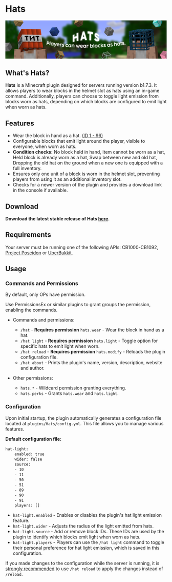 # Hats
![Hats.png](img/Hats.png)

## What's Hats?
**Hats** is a Minecraft plugin designed for servers running version b1.7.3.
It allows players to wear blocks in the helmet slot as hats using an in-game command.
Additionally, players can choose to toggle light emission from blocks worn as hats, depending on  which blocks are configured to emit light when worn as hats.

## Features
- Wear the block in hand as a hat. [(ID 1 - 96)](https://imgur.com/RIVgSD7)
- Configurable blocks that emit light around the player, visible to everyone, when worn as hats.
- **Condition checks:** No block held in hand, Item cannot be worn as a hat, Held block is already worn as a hat, Swap between new and old hat, Dropping the old hat on the ground when a new one is equipped with a full inventory.
- Ensures only one unit of a block is worn in the helmet slot, preventing players from using it as an additional inventory slot.
- Checks for a newer version of the plugin and provides a download link in the console if available.

## Download
**Download the latest stable release of Hats [here](https://github.com/AleksandarHaralanov/Hats/releases/latest).**

## Requirements
Your server must be running one of the following APIs: CB1000-CB1092, [Project Poseidon](https://github.com/RhysB/Project-Poseidon) or [UberBukkit](https://github.com/Moresteck/Project-Poseidon-Uberbukkit).

## Usage
### Commands and Permissions
By default, only OPs have permission.

Use PermissionsEx or similar plugins to grant groups the permission, enabling the commands.

- Commands and permissions:
  - `/hat` - **Requires permission** `hats.wear` - Wear the block in hand as a hat.
  - `/hat light` - **Requires permission** `hats.light` - Toggle option for specific hats to emit light when worn.
  - `/hat reload` - **Requires permission** `hats.modify` - Reloads the plugin configuration file.
  - `/hat about` - Prints the plugin's name, version, description, website and author.

- Other permissions:
  - `hats.*` - Wildcard permission granting everything.
  - `hats.perks` - Grants `hats.wear` and `hats.light`.

### Configuration
Upon initial startup, the plugin automatically generates a configuration file located at `plugins/Hats/config.yml`. This file allows you to manage various features.

**Default configuration file:**
```
hat-light:
    enabled: true
    wider: false
    source:
    - 10
    - 11
    - 50
    - 51
    - 89
    - 90
    - 91
    players: []
```

- `hat-light.enabled` - Enables or disables the plugin's hat light emission feature.
- `hat-light.wider` - Adjusts the radius of the light emitted from hats.
- `hat-light.source` - Add or remove block IDs. These IDs are used by the plugin to identify which blocks emit light when worn as hats.
- `hat-light.players` - Players can use the `/hat light` command to toggle their personal preference for hat light emission, which is saved in this configuration.

If you made changes to the configuration while the server is running, it is <u>strongly recommended</u> to use `/hat reload` to apply the changes instead of `/reload`.